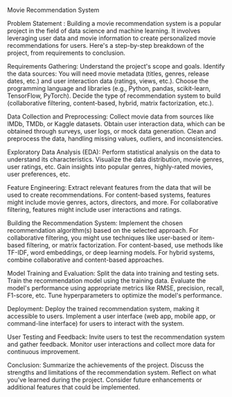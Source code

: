 Movie Recommendation System

Problem Statement : 
Building a movie recommendation system is a popular project in the field of data science and machine learning. It involves leveraging user data and movie information to create personalized movie recommendations for users. Here's a step-by-step breakdown of the project, from requirements to conclusion.

Requirements Gathering:
Understand the project's scope and goals. Identify the data sources: You will need movie metadata (titles, genres, release dates, etc.) and user interaction data (ratings, views, etc.). Choose the programming language and libraries (e.g., Python, pandas, scikit-learn, TensorFlow, PyTorch). Decide the type of recommendation system to build (collaborative filtering, content-based, hybrid, matrix factorization, etc.).

Data Collection and Preprocessing:
Collect movie data from sources like IMDb, TMDb, or Kaggle datasets. Obtain user interaction data, which can be obtained through surveys, user logs, or mock data generation. Clean and preprocess the data, handling missing values, outliers, and inconsistencies.

Exploratory Data Analysis (EDA):
Perform statistical analysis on the data to understand its characteristics. Visualize the data distribution, movie genres, user ratings, etc. Gain insights into popular genres, highly-rated movies, user preferences, etc.

Feature Engineering:
Extract relevant features from the data that will be used to create recommendations. For content-based systems, features might include movie genres, actors, directors, and more. For collaborative filtering, features might include user interactions and ratings.

Building the Recommendation System:
Implement the chosen recommendation algorithm(s) based on the selected approach. For collaborative filtering, you might use techniques like user-based or item-based filtering, or matrix factorization. For content-based, use methods like TF-IDF, word embeddings, or deep learning models. For hybrid systems, combine collaborative and content-based approaches.

Model Training and Evaluation:
Split the data into training and testing sets. Train the recommendation model using the training data. Evaluate the model's performance using appropriate metrics like RMSE, precision, recall, F1-score, etc. Tune hyperparameters to optimize the model's performance.

Deployment:
Deploy the trained recommendation system, making it accessible to users. Implement a user interface (web app, mobile app, or command-line interface) for users to interact with the system.

User Testing and Feedback:
Invite users to test the recommendation system and gather feedback. Monitor user interactions and collect more data for continuous improvement.

Conclusion: Summarize the achievements of the project. Discuss the strengths and limitations of the recommendation system. Reflect on what you've learned during the project. Consider future enhancements or additional features that could be implemented.
